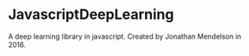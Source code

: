 # JavascriptDeepLearning
A deep learning library in javascript. Created by Jonathan Mendelson in 2016.
